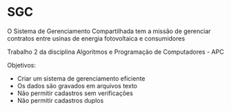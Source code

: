 # SGC

O Sistema de Gerenciamento Compartilhada tem a missão de gerenciar contratos entre usinas de energia fotovoltaica e consumidores

Trabalho 2 da disciplina Algoritmos e Programação de Computadores - APC

Objetivos:

- Criar um sistema de gerenciamento eficiente
- Os dados são gravados em arquivos texto
- Não permitir cadastros sem verificações
- Não permitir cadastros duplos
